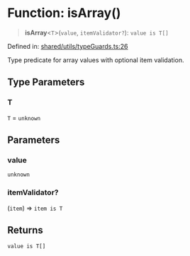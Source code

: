 # Function: isArray()

> **isArray**\<`T`\>(`value`, `itemValidator?`): `value is T[]`

Defined in: [shared/utils/typeGuards.ts:26](https://github.com/Nick2bad4u/Uptime-Watcher/blob/2a45eeb1723f8f7089001af2c92aa07d82dfe7e4/shared/utils/typeGuards.ts#L26)

Type predicate for array values with optional item validation.

## Type Parameters

### T

`T` = `unknown`

## Parameters

### value

`unknown`

### itemValidator?

(`item`) => `item is T`

## Returns

`value is T[]`
